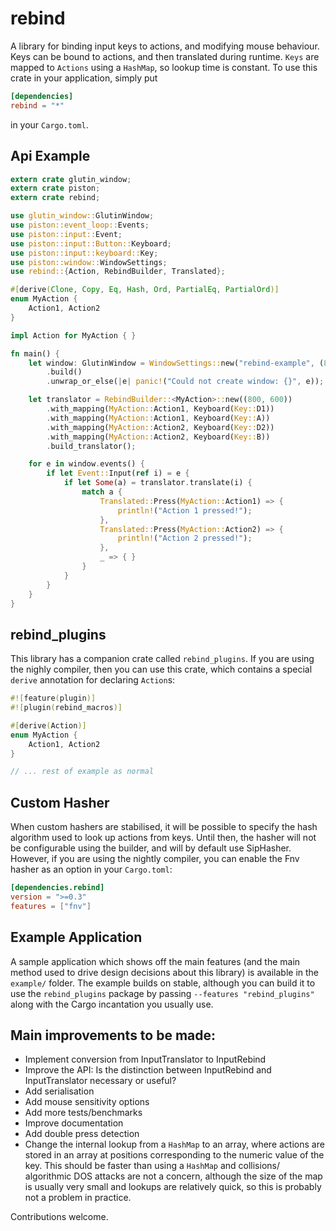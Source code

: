 rebind
======

A library for binding input keys to actions, and modifying mouse behaviour. Keys can be bound to
actions, and then translated during runtime. `Keys` are mapped to `Actions` using a `HashMap`, so
lookup time is constant. To use this crate in your application, simply put

```toml
[dependencies]
rebind = "*"
```

in your `Cargo.toml`.

Api Example
-----------

```rust
extern crate glutin_window;
extern crate piston;
extern crate rebind;

use glutin_window::GlutinWindow;
use piston::event_loop::Events;
use piston::input::Event;
use piston::input::Button::Keyboard;
use piston::input::keyboard::Key;
use piston::window::WindowSettings;
use rebind::{Action, RebindBuilder, Translated};

#[derive(Clone, Copy, Eq, Hash, Ord, PartialEq, PartialOrd)]
enum MyAction {
    Action1, Action2
}

impl Action for MyAction { }

fn main() {
    let window: GlutinWindow = WindowSettings::new("rebind-example", (800, 600))
        .build()
        .unwrap_or_else(|e| panic!("Could not create window: {}", e));

    let translator = RebindBuilder::<MyAction>::new((800, 600))
        .with_mapping(MyAction::Action1, Keyboard(Key::D1))
        .with_mapping(MyAction::Action1, Keyboard(Key::A))
        .with_mapping(MyAction::Action2, Keyboard(Key::D2))
        .with_mapping(MyAction::Action2, Keyboard(Key::B))
        .build_translator();

    for e in window.events() {
        if let Event::Input(ref i) = e {
            if let Some(a) = translator.translate(i) {
                match a {
                    Translated::Press(MyAction::Action1) => {
                        println!("Action 1 pressed!");
                    },
                    Translated::Press(MyAction::Action2) => {
                        println!("Action 2 pressed!");
                    },
                    _ => { }
                }
            }
        }
    }
}
```

rebind_plugins
--------------

This library has a companion crate called `rebind_plugins`. If you are using the nighly compiler, then
you can use this crate, which contains a special `derive` annotation for declaring `Action`s:

```rust
#![feature(plugin)]
#![plugin(rebind_macros)]

#[derive(Action)]
enum MyAction {
    Action1, Action2
}

// ... rest of example as normal
```

Custom Hasher
-------------

When custom hashers are stabilised, it will be possible to specify the hash algorithm used to look up
actions from keys. Until then, the hasher will not be configurable using the builder, and will by default
use SipHasher. However, if you are using the nightly compiler, you can enable the Fnv hasher as an option
in your `Cargo.toml`:

```toml
[dependencies.rebind]
version = ">=0.3"
features = ["fnv"]
```

Example Application
-------------------

A sample application which shows off the main features (and the main method  used to drive design decisions
about this library) is available in the `example/` folder. The example builds on stable, although you can
build it to use the `rebind_plugins` package by passing `--features "rebind_plugins"` along with the Cargo
incantation you usually use.


Main improvements to be made:
-----------------------------

* Implement conversion from InputTranslator to InputRebind
* Improve the API: Is the distinction between InputRebind and InputTranslator necessary or useful?
* Add serialisation
* Add mouse sensitivity options
* Add more tests/benchmarks
* Improve documentation
* Add double press detection
* Change the internal lookup from a `HashMap` to an array, where actions are stored in an array at positions
  corresponding to the numeric value of the key. This should be faster than using a `HashMap` and collisions/
  algorithmic DOS attacks are not a concern, although the size of the map is usually very small and lookups
  are relatively quick, so this is probably not a problem in practice.

Contributions welcome.
